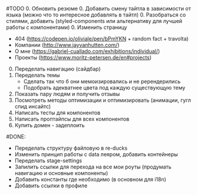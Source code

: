 #TODO
0. Обновить резюме
0. Добавить смену тайтла в зависимости от языка (можно что то интересное добавлять в тайтл)
0. Разобраться со стилями, добавить (styled-components или альтернативу для лучшей работы с компонентами)
0. Изменить страницу 
   - 404 (https://codepen.io/oliviale/pen/bPmYKN + random fact + travolta)
   - Компании (http://www.jayvanhutten.com/)
   - О мне (https://gabriel-cuallado.com/exhibitions/individual/)
   - Проекты (https://www.moritz-petersen.de/en#projects)
0. Переделать навигацию (сайдбар)
0. Переделать темы
   - Сделать так что б они мемоизировались и не ререндерились
   - Подобрать адекватнее цвета под каждую существующую тему
0. Показать пару людям и получить отзывы
0. Посмотреть методы оптимизации и оптимизировать (анимации, гугл спид инсайтс)
0. Написать тесты для компонентов
0. Написать проптайпсы для всех компонентов
0. Купить домен - задеплоить


#DONE:
- Переделать структуру файловую в re-ducks
- Изменить принцип работы с data леяром, добавить контейнеры
- Переделать stage-settings
- Запилить ссылки для перехода на все мои роуты (продумать навигацию и основные компоненты)
- Добавить константы где необходимо (в основном для i18n)
- Добавить ссылки в профиле
